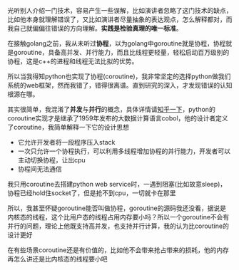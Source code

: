 光听别人介绍一门技术，容易产生一些误解，比如演讲者忽略了这门技术的缺点，比如他本身就理解错误了，又比如演讲者尽量抽象的表达观点，怎么解释都对，而我自己就偏偏往错误的方向理解。**实践是检验真理的唯一标准**。

在接触golang之前，我从未听过**协程**，以为golang中goroutine就是协程，协程就是goroutine，具备高并发、并行能力，而且比线程更轻量，轻松启动百万级别的协程，这是c++的进程和线程无法比拟的优势。

所以当我得知python也实现了协程(coroutine)，我非常坚定的选择python做我们系统的web框架，然而我错了，错得很离谱。直到研究的深入，才发现错误的认知根源在哪。

其实很简单，我混淆了**并发**与**并行**的概念，具体详情请[知乎一下](https://www.zhihu.com/question/33515481/answer/199929767)，python的coroutine实现才是继承了1959年发布的大数据计算语言cobol，他的设计者定义了coroutine，我简单解释一下它的设计思想
* 它允许开发者将一段程序压入stack
* 一次只允许一个协程执行，可以利用多线程增加协程的并行能力，开发者可以主动切换协程，让出cpu
* 协程间无法通信

我只用coroutine去搭建python web service时，一遇到阻塞(比如故意sleep)，协程已经hold住socket了，但是抢不到cpu，一切就卡在那里

所以，我甚至怀疑goroutine能否叫做协程，goroutine的源码我还没看，据说是内核态的线程，这个比用户态的线程占用内存要小吗？所以一个goroutine不会有并行的问题，理论上他既支持高并发，也支持并行计算，我的认为比coroutine的设计更好

在有些场景coroutine还是有价值的，比如他不会带来抢占带来的损耗，他的内存再怎么讲还是比内核态的线程要小吧
